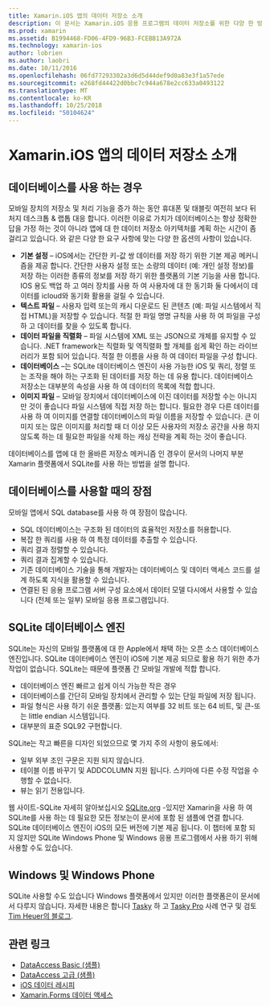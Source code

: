 ```yaml
---
title: Xamarin.iOS 앱의 데이터 저장소 소개
description: 이 문서는 Xamarin.iOS 응용 프로그램의 데이터 저장소를 위한 다양 한 방법에 설명 및 SQLite의 이점에 대 한 특정 정보를 제공 합니다.
ms.prod: xamarin
ms.assetid: B1994468-FD06-4FD9-96B3-FCEBB13A972A
ms.technology: xamarin-ios
author: lobrien
ms.author: laobri
ms.date: 10/11/2016
ms.openlocfilehash: 06fd77293302a3d6d5d44def9d0a83e3f1a57ede
ms.sourcegitcommit: e268fd44422d0bbc7c944a678e2cc633a0493122
ms.translationtype: MT
ms.contentlocale: ko-KR
ms.lasthandoff: 10/25/2018
ms.locfileid: "50104624"
---
```

# <a name="introduction-to-data-storage-in-xamarinios-apps"></a>Xamarin.iOS 앱의 데이터 저장소 소개

## <a name="when-to-use-a-database"></a>데이터베이스를 사용 하는 경우

모바일 장치의 저장소 및 처리 기능을 증가 하는 동안 휴대폰 및 태블릿 여전히 보다 뒤 처지 데스크톱 &amp; 랩톱 대응 합니다. 이러한 이유로 가치가 데이터베이스는 항상 정확한 답을 가정 하는 것이 아니라 앱에 대 한 데이터 저장소 아키텍처를 계획 하는 시간이 좀 걸리고 있습니다. 와 같은 다양 한 요구 사항에 맞는 다양 한 옵션의 사항이 있습니다.

-  **기본 설정** – iOS에서는 간단한 키-값 쌍 데이터를 저장 하기 위한 기본 제공 메커니즘을 제공 합니다. 간단한 사용자 설정 또는 소량의 데이터 (예: 개인 설정 정보)를 저장 하는 이러한 종류의 정보를 저장 하기 위한 플랫폼의 기본 기능을 사용 합니다. IOS 용도 백업 하 고 여러 장치를 사용 하 여 사용자에 대 한 동기화 둘 다에서이 데이터를 icloud와 동기화 활용을 걸릴 수 있습니다.
-  **텍스트 파일** – 사용자 입력 또는의 캐시 다운로드 된 콘텐츠 (예: 파일 시스템에서 직접 HTML)을 저장할 수 있습니다. 적절 한 파일 명명 규칙을 사용 하 여 파일을 구성 하 고 데이터를 찾을 수 있도록 합니다.
-  **데이터 파일을 직렬화** – 파일 시스템에 XML 또는 JSON으로 개체를 유지할 수 있습니다. .NET framework는 직렬화 및 역직렬화 할 개체를 쉽게 확인 하는 라이브러리가 포함 되어 있습니다. 적절 한 이름을 사용 하 여 데이터 파일을 구성 합니다.
-  **데이터베이스** –는 SQLite 데이터베이스 엔진이 사용 가능한 iOS 및 쿼리, 정렬 또는 조작을 해야 하는 구조화 된 데이터를 저장 하는 데 유용 합니다. 데이터베이스 저장소는 대부분의 속성을 사용 하 여 데이터의 목록에 적합 합니다.
-  **이미지 파일** – 모바일 장치에서 데이터베이스에 이진 데이터를 저장할 수는 아니지만 것이 좋습니다 파일 시스템에 직접 저장 하는 합니다. 필요한 경우 다른 데이터를 사용 하 여 이미지를 연결할 데이터베이스의 파일 이름을 저장할 수 있습니다. 큰 이미지 또는 많은 이미지를 처리할 때 더 이상 모든 사용자의 저장소 공간을 사용 하지 않도록 하는 데 필요한 파일을 삭제 하는 캐싱 전략을 계획 하는 것이 좋습니다.


데이터베이스를 앱에 대 한 올바른 저장소 메커니즘 인 경우이 문서의 나머지 부분 Xamarin 플랫폼에서 SQLite를 사용 하는 방법을 설명 합니다.

## <a name="advantages-of-using-a-database"></a>데이터베이스를 사용할 때의 장점

모바일 앱에서 SQL database를 사용 하 여 장점이 많습니다.

-  SQL 데이터베이스는 구조화 된 데이터의 효율적인 저장소를 허용합니다.
-  복잡 한 쿼리를 사용 하 여 특정 데이터를 추출할 수 있습니다.
-  쿼리 결과 정렬할 수 있습니다.
-  쿼리 결과 집계할 수 있습니다.
-  기존 데이터베이스 기술을 통해 개발자는 데이터베이스 및 데이터 액세스 코드를 설계 하도록 지식을 활용할 수 있습니다.
-  연결된 된 응용 프로그램 서버 구성 요소에서 데이터 모델 다시에서 사용할 수 있습니다 (전체 또는 일부) 모바일 응용 프로그램입니다.


## <a name="sqlite-database-engine"></a>SQLite 데이터베이스 엔진

SQLite는 자신의 모바일 플랫폼에 대 한 Apple에서 채택 하는 오픈 소스 데이터베이스 엔진입니다. SQLite 데이터베이스 엔진이 iOS에 기본 제공 되므로 활용 하기 위한 추가 작업이 없습니다. SQLite는 때문에 플랫폼 간 모바일 개발에 적합 합니다.

-  데이터베이스 엔진 빠르고 쉽게 이식 가능한 작은 경우
-  데이터베이스를 간단히 모바일 장치에서 관리할 수 있는 단일 파일에 저장 됩니다.
-  파일 형식은 사용 하기 쉬운 플랫폼: 있는지 여부를 32 비트 또는 64 비트, 및 큰-또는 little endian 시스템입니다.
-  대부분의 표준 SQL92 구현합니다.


SQLite는 작고 빠른을 디자인 되었으므로 몇 가지 주의 사항이 용도에서:

-  일부 외부 조인 구문은 지원 되지 않습니다.
-  테이블 이름 바꾸기 및 ADDCOLUMN 지원 됩니다. 스키마에 다른 수정 작업을 수행할 수 없습니다.
-  뷰는 읽기 전용입니다.


웹 사이트-SQLite 자세히 알아보십시오 [SQLite.org](http://SQLite.org) -있지만 Xamarin을 사용 하 여 SQLite를 사용 하는 데 필요한 모든 정보는이 문서에 포함 된 샘플에 연결 합니다. SQLite 데이터베이스 엔진이 iOS의 모든 버전에 기본 제공 됩니다.
이 챕터에 포함 되지 않지만 SQLite Windows Phone 및 Windows 응용 프로그램에서 사용 하기 위해 사용할 수도 있습니다.

## <a name="windows-and-windows-phone"></a>Windows 및 Windows Phone

SQLite 사용할 수도 있습니다 Windows 플랫폼에서 있지만 이러한 플랫폼은이 문서에서 다루지 않습니다.
자세한 내용은 합니다 [Tasky](~/cross-platform/app-fundamentals/building-cross-platform-applications/case-study-tasky.md) 하 고 [Tasky Pro](http://docs.xamarin.com/guides/cross-platform/application_fundamentals/building_cross_platform_applications/case_study%3A_tasky) 사례 연구 및 검토 [Tim Heuer의 블로그](http://timheuer.com/blog/archive/2012/06/28/seeding-your-metro-style-app-with-sqlite-database.aspx).



## <a name="related-links"></a>관련 링크

- [DataAccess Basic (샘플)](https://github.com/xamarin/mobile-samples/tree/master/DataAccess/Basic)
- [DataAccess 고급 (샘플)](https://github.com/xamarin/mobile-samples/tree/master/DataAccess/Advanced)
- [iOS 데이터 레시피](https://github.com/xamarin/recipes/tree/master/Recipes/ios/data/sqlite)
- [Xamarin.Forms 데이터 액세스](~/xamarin-forms/app-fundamentals/databases.md)
